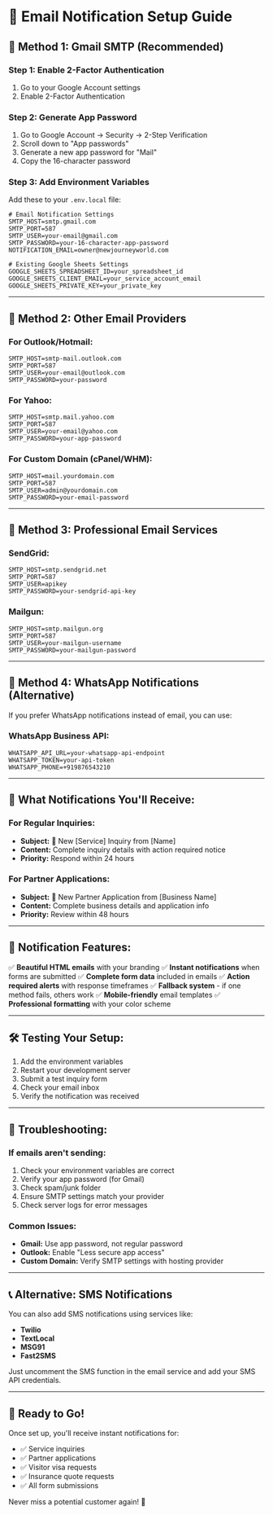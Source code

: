 # 🔔 Email Notification Setup Guide

## 📧 **Method 1: Gmail SMTP (Recommended)**

### Step 1: Enable 2-Factor Authentication
1. Go to your Google Account settings
2. Enable 2-Factor Authentication

### Step 2: Generate App Password
1. Go to Google Account → Security → 2-Step Verification
2. Scroll down to "App passwords"
3. Generate a new app password for "Mail"
4. Copy the 16-character password

### Step 3: Add Environment Variables
Add these to your `.env.local` file:

```env
# Email Notification Settings
SMTP_HOST=smtp.gmail.com
SMTP_PORT=587
SMTP_USER=your-email@gmail.com
SMTP_PASSWORD=your-16-character-app-password
NOTIFICATION_EMAIL=owner@newjourneyworld.com

# Existing Google Sheets Settings
GOOGLE_SHEETS_SPREADSHEET_ID=your_spreadsheet_id
GOOGLE_SHEETS_CLIENT_EMAIL=your_service_account_email
GOOGLE_SHEETS_PRIVATE_KEY=your_private_key
```

---

## 📧 **Method 2: Other Email Providers**

### For Outlook/Hotmail:
```env
SMTP_HOST=smtp-mail.outlook.com
SMTP_PORT=587
SMTP_USER=your-email@outlook.com
SMTP_PASSWORD=your-password
```

### For Yahoo:
```env
SMTP_HOST=smtp.mail.yahoo.com
SMTP_PORT=587
SMTP_USER=your-email@yahoo.com
SMTP_PASSWORD=your-app-password
```

### For Custom Domain (cPanel/WHM):
```env
SMTP_HOST=mail.yourdomain.com
SMTP_PORT=587
SMTP_USER=admin@yourdomain.com
SMTP_PASSWORD=your-email-password
```

---

## 🚀 **Method 3: Professional Email Services**

### SendGrid:
```env
SMTP_HOST=smtp.sendgrid.net
SMTP_PORT=587
SMTP_USER=apikey
SMTP_PASSWORD=your-sendgrid-api-key
```

### Mailgun:
```env
SMTP_HOST=smtp.mailgun.org
SMTP_PORT=587
SMTP_USER=your-mailgun-username
SMTP_PASSWORD=your-mailgun-password
```

---

## 📱 **Method 4: WhatsApp Notifications (Alternative)**

If you prefer WhatsApp notifications instead of email, you can use:

### WhatsApp Business API:
```env
WHATSAPP_API_URL=your-whatsapp-api-endpoint
WHATSAPP_TOKEN=your-api-token
WHATSAPP_PHONE=+919876543210
```

---

## 🔔 **What Notifications You'll Receive:**

### For Regular Inquiries:
- **Subject:** 🔔 New [Service] Inquiry from [Name]
- **Content:** Complete inquiry details with action required notice
- **Priority:** Respond within 24 hours

### For Partner Applications:
- **Subject:** 🤝 New Partner Application from [Business Name]
- **Content:** Complete business details and application info
- **Priority:** Review within 48 hours

---

## 🎯 **Notification Features:**

✅ **Beautiful HTML emails** with your branding
✅ **Instant notifications** when forms are submitted
✅ **Complete form data** included in emails
✅ **Action required alerts** with response timeframes
✅ **Fallback system** - if one method fails, others work
✅ **Mobile-friendly** email templates
✅ **Professional formatting** with your color scheme

---

## 🛠️ **Testing Your Setup:**

1. Add the environment variables
2. Restart your development server
3. Submit a test inquiry form
4. Check your email inbox
5. Verify the notification was received

---

## 🔧 **Troubleshooting:**

### If emails aren't sending:
1. Check your environment variables are correct
2. Verify your app password (for Gmail)
3. Check spam/junk folder
4. Ensure SMTP settings match your provider
5. Check server logs for error messages

### Common Issues:
- **Gmail:** Use app password, not regular password
- **Outlook:** Enable "Less secure app access"
- **Custom Domain:** Verify SMTP settings with hosting provider

---

## 📞 **Alternative: SMS Notifications**

You can also add SMS notifications using services like:
- **Twilio**
- **TextLocal** 
- **MSG91**
- **Fast2SMS**

Just uncomment the SMS function in the email service and add your SMS API credentials.

---

## 🎉 **Ready to Go!**

Once set up, you'll receive instant notifications for:
- ✅ Service inquiries
- ✅ Partner applications  
- ✅ Visitor visa requests
- ✅ Insurance quote requests
- ✅ All form submissions

Never miss a potential customer again! 🚀
